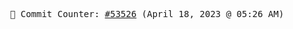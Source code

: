 <p align="center">
    <samp>
        📮 Commit Counter: <a href="https://github.com/Javascript-void0/Javascript-void0/commits/main">#53526</a> (April 18, 2023 @ 05:26 AM)
    </samp>
</p>